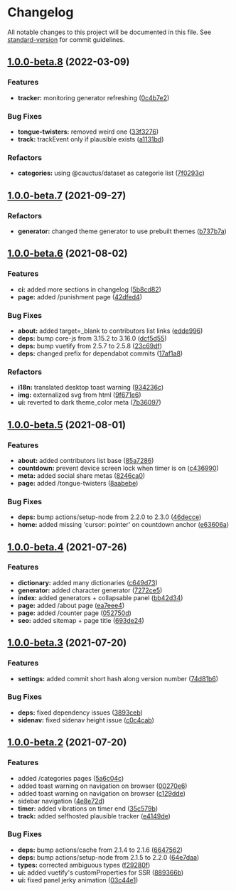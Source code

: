 # Changelog

All notable changes to this project will be documented in this file. See [standard-version](https://github.com/conventional-changelog/standard-version) for commit guidelines.

## [1.0.0-beta.8](https://github.com/CorentinTh/cauctus/compare/v1.0.0-beta.7...v1.0.0-beta.8) (2022-03-09)


### Features

* **tracker:** monitoring generator refreshing ([0c4b7e2](https://github.com/CorentinTh/cauctus/commit/0c4b7e26a42c2e9995737b662c9418d771b6fb42))


### Bug Fixes

* **tongue-twisters:** removed weird one ([33f3276](https://github.com/CorentinTh/cauctus/commit/33f327601feaa6c8e8ffeee0eac7540871f861ec))
* **track:** trackEvent only if plausible exists ([a1131bd](https://github.com/CorentinTh/cauctus/commit/a1131bdac6e1bfaa65b84ee160dacaaf80fd7a3f))


### Refactors

* **categories:** using @cauctus/dataset as categorie list ([7f0293c](https://github.com/CorentinTh/cauctus/commit/7f0293c9bcf4ec784fccdd6aded8fcdff2a2611e))

## [1.0.0-beta.7](https://github.com/CorentinTh/cauctus/compare/v1.0.0-beta.6...v1.0.0-beta.7) (2021-09-27)


### Refactors

* **generator:** changed theme generator to use prebuilt themes ([b737b7a](https://github.com/CorentinTh/cauctus/commit/b737b7a8784fafb5cafbb8c23308633f347bc9be))

## [1.0.0-beta.6](https://github.com/CorentinTh/cauctus/compare/v1.0.0-beta.5...v1.0.0-beta.6) (2021-08-02)


### Features

* **ci:** added more sections in changelog ([5b8cd82](https://github.com/CorentinTh/cauctus/commit/5b8cd82f0d79c19d61fc6569d44a6e0218d68f4e))
* **page:** added /punishment page ([42dfed4](https://github.com/CorentinTh/cauctus/commit/42dfed4f4420dfbb5cad6762727b14884b00b8df))


### Bug Fixes

* **about:** added target=_blank to contributors list links ([edde996](https://github.com/CorentinTh/cauctus/commit/edde99608d9b544bf0acfd3e7493220339e71b6d))
* **deps:** bump core-js from 3.15.2 to 3.16.0 ([dcf5d55](https://github.com/CorentinTh/cauctus/commit/dcf5d55ed767ff630c35ff15dcfdb4581bcbcb8e))
* **deps:** bump vuetify from 2.5.7 to 2.5.8 ([23c69df](https://github.com/CorentinTh/cauctus/commit/23c69dfc08118e1091e6f11437e7ec469dd9eee1))
* **deps:** changed prefix for dependabot commits ([17af1a8](https://github.com/CorentinTh/cauctus/commit/17af1a888da4c11b0d450af74421d36ca28e27fd))


### Refactors

* **i18n:** translated desktop toast warning ([934236c](https://github.com/CorentinTh/cauctus/commit/934236c3722d28ce169baf56bf0dc68ae1200f4e))
* **img:** externalized svg from html ([9f671e6](https://github.com/CorentinTh/cauctus/commit/9f671e69a2bf7c90a03948df42273832c6b49e12))
* **ui:** reverted to dark theme_color meta ([7b36097](https://github.com/CorentinTh/cauctus/commit/7b360979f21fa51fe25df7a79f7d280c7004e53a))

## [1.0.0-beta.5](https://github.com/CorentinTh/cauctus/compare/v1.0.0-beta.4...v1.0.0-beta.5) (2021-08-01)


### Features

* **about:** added contributors list base ([85a7286](https://github.com/CorentinTh/cauctus/commit/85a72862ee48fbf115607b1a3f4ef12c7a25d9a5))
* **countdown:** prevent device screen lock when timer is on ([c436990](https://github.com/CorentinTh/cauctus/commit/c436990f36fe03b23bdf54de31c800be70eb47a2))
* **meta:** added social share metas ([8246ca0](https://github.com/CorentinTh/cauctus/commit/8246ca02cab120cf6f29bd3432689061de82555c))
* **page:** added /tongue-twisters ([8aabebe](https://github.com/CorentinTh/cauctus/commit/8aabebe3b4a1a47e2257ffa43160aa268ae2d2f5))


### Bug Fixes

* **deps:** bump actions/setup-node from 2.2.0 to 2.3.0 ([46decce](https://github.com/CorentinTh/cauctus/commit/46decce6dee200d15ab5bd3be4fa2c5c6c268f86))
* **home:** added missing 'cursor: pointer' on countdown anchor ([e63606a](https://github.com/CorentinTh/cauctus/commit/e63606afa48244fec34671173bf4f4ee3c4ec6a8))

## [1.0.0-beta.4](https://github.com/CorentinTh/cauctus/compare/v1.0.0-beta.3...v1.0.0-beta.4) (2021-07-26)


### Features

* **dictionary:** added many dictionaries ([c649d73](https://github.com/CorentinTh/cauctus/commit/c649d737b83e235bd5e83101afffae23a8cd4971))
* **generator:** added character generator ([7272ce5](https://github.com/CorentinTh/cauctus/commit/7272ce5c23a6035b97a046ffd8eadd886d567cc8))
* **index:** added generators + collapsable panel ([bb42d34](https://github.com/CorentinTh/cauctus/commit/bb42d34d9f7d135c1fc4631a25379f940f34cae0))
* **page:** added /about page ([ea7eee4](https://github.com/CorentinTh/cauctus/commit/ea7eee468964fb79bddce7d30fefe6302859b9e1))
* **page:** added /counter page ([052750d](https://github.com/CorentinTh/cauctus/commit/052750dc72786eef0a5f58cae263854905797e24))
* **seo:** added sitemap + page title ([693de24](https://github.com/CorentinTh/cauctus/commit/693de2450d874699985d55918de4faf3ae4b61f4))

## [1.0.0-beta.3](https://github.com/CorentinTh/cauctus/compare/v1.0.0-beta.2...v1.0.0-beta.3) (2021-07-20)


### Features

* **settings:** added commit short hash along version number ([74d81b6](https://github.com/CorentinTh/cauctus/commit/74d81b60107bbfbbae887e2f3838fd7736b6dd3a))


### Bug Fixes

* **deps:** fixed dependency issues ([3893ceb](https://github.com/CorentinTh/cauctus/commit/3893ceb0b30f1d593bbee81e9af3991ab77e6831))
* **sidenav:** fixed sidenav height issue ([c0c4cab](https://github.com/CorentinTh/cauctus/commit/c0c4cab853253130e1da2fb8464682ddb8e700c8))

## [1.0.0-beta.2](https://github.com/CorentinTh/cauctus/compare/v1.0.0-beta.1...v1.0.0-beta.2) (2021-07-20)


### Features

* added /categories pages ([5a6c04c](https://github.com/CorentinTh/cauctus/commit/5a6c04cc353fb6444a0b2df1f1e6bb15930e2a73))
* added toast warning on navigation on browser ([00270e6](https://github.com/CorentinTh/cauctus/commit/00270e6102069cc4f4d16662599d734955d6781b))
* added toast warning on navigation on browser ([c129dde](https://github.com/CorentinTh/cauctus/commit/c129dde8bb40f24c23a04b1db488e3c0bc80997f))
* sidebar navigation ([4e8e72d](https://github.com/CorentinTh/cauctus/commit/4e8e72d19eceea1c7ebc5ca0716198ffb44262e3))
* **timer:** added vibrations on timer end ([35c579b](https://github.com/CorentinTh/cauctus/commit/35c579b9666112b7cb258704f6889de0db6bd9f9))
* **track:** added selfhosted plausible tracker ([e4149de](https://github.com/CorentinTh/cauctus/commit/e4149de8886f5eab4d0f5db0dc0be11a45b0621e))


### Bug Fixes

* **deps:** bump actions/cache from 2.1.4 to 2.1.6 ([6647562](https://github.com/CorentinTh/cauctus/commit/6647562ac2d34d443efc4b8d8fa735c21a64ffe1))
* **deps:** bump actions/setup-node from 2.1.5 to 2.2.0 ([64e7daa](https://github.com/CorentinTh/cauctus/commit/64e7daae498aef7adf6367b60b27789295d654ec))
* **types:** corrected ambiguous types ([f29280f](https://github.com/CorentinTh/cauctus/commit/f29280fe2e3f49e66649016278cb27b8139d974a))
* **ui:** added vuetify's customProperties for SSR ([889366b](https://github.com/CorentinTh/cauctus/commit/889366b7b7c8af82eb461539b051e784ef4fe5a4))
* **ui:** fixed panel jerky animation ([03c44e1](https://github.com/CorentinTh/cauctus/commit/03c44e1f910d46767593e8b3f7c0c9989241a966))
